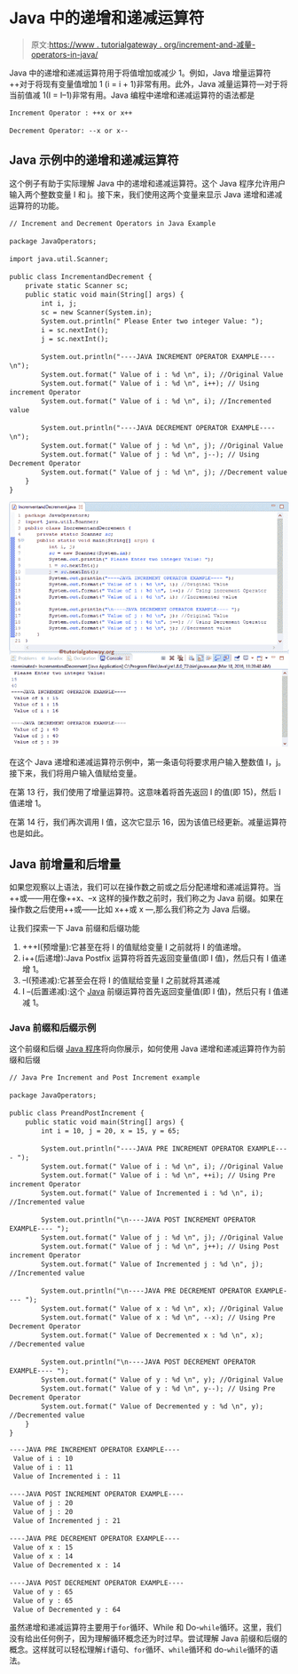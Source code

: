 # Java 中的递增和递减运算符

> 原文:[https://www . tutorialgateway . org/increment-and-减量-operators-in-java/](https://www.tutorialgateway.org/increment-and-decrement-operators-in-java/)

Java 中的递增和递减运算符用于将值增加或减少 1。例如，Java 增量运算符++对于将现有变量值增加 1 (i = i + 1)非常有用。此外，Java 减量运算符––对于将当前值减 1(I = I–1)非常有用。Java 编程中递增和递减运算符的语法都是

```
Increment Operator : ++x or x++

Decrement Operator: --x or x--
```

## Java 示例中的递增和递减运算符

这个例子有助于实际理解 Java 中的递增和递减运算符。这个 Java 程序允许用户输入两个整数变量 I 和 j。接下来，我们使用这两个变量来显示 Java 递增和递减运算符的功能。

```
// Increment and Decrement Operators in Java Example

package JavaOperators;

import java.util.Scanner;

public class IncrementandDecrement {
	private static Scanner sc;
	public static void main(String[] args) {
		int i, j;
		sc = new Scanner(System.in);
		System.out.println(" Please Enter two integer Value: ");
		i = sc.nextInt();
		j = sc.nextInt();

	    System.out.println("----JAVA INCREMENT OPERATOR EXAMPLE---- \n");
		System.out.format(" Value of i : %d \n", i); //Original Value
		System.out.format(" Value of i : %d \n", i++); // Using increment Operator
		System.out.format(" Value of i : %d \n", i); //Incremented value

	    System.out.println("----JAVA DECREMENT OPERATOR EXAMPLE---- \n");
		System.out.format(" Value of j : %d \n", j); //Original Value
		System.out.format(" Value of j : %d \n", j--); // Using Decrement Operator
		System.out.format(" Value of j : %d \n", j); //Decrement value
	}
}
```

![Increment and Decrement Operators in Java 1](img/d4b38db7e43407f78723004f16ac0d39.png)

在这个 Java 递增和递减运算符示例中，第一条语句将要求用户输入整数值 I，j。接下来，我们将用户输入值赋给变量。

在第 13 行，我们使用了增量运算符。这意味着将首先返回 I 的值(即 15)，然后 I 值递增 1。

在第 14 行，我们再次调用 I 值，这次它显示 16，因为该值已经更新。减量运算符也是如此。

## Java 前增量和后增量

如果您观察以上语法，我们可以在操作数之前或之后分配递增和递减运算符。当++或——用在像++x、–x 这样的操作数之前时，我们称之为 Java 前缀。如果在操作数之后使用++或——比如 x++或 x —,那么我们称之为 Java 后缀。

让我们探索一下 Java 前缀和后缀功能

1.  +++I(预增量):它甚至在将 I 的值赋给变量 I 之前就将 I 的值递增。
2.  i++(后递增):Java Postfix 运算符将首先返回变量值(即 I 值)，然后只有 I 值递增 1。
3.  –I(预递减):它甚至会在将 I 的值赋给变量 I 之前就将其递减
4.  I –(后置递减):这个 [Java](https://www.tutorialgateway.org/java-tutorial/) 前缀运算符首先返回变量值(即 I 值)，然后只有 I 值递减 1。

### Java 前缀和后缀示例

这个前缀和后缀 [Java 程序](https://www.tutorialgateway.org/learn-java-programs/)将向你展示，如何使用 Java 递增和递减运算符作为前缀和后缀

```
// Java Pre Increment and Post Increment example

package JavaOperators;

public class PreandPostIncrement {
	public static void main(String[] args) {
		int i = 10, j = 20, x = 15, y = 65;

	    System.out.println("----JAVA PRE INCREMENT OPERATOR EXAMPLE---- ");
		System.out.format(" Value of i : %d \n", i); //Original Value
		System.out.format(" Value of i : %d \n", ++i); // Using Pre increment Operator
		System.out.format(" Value of Incremented i : %d \n", i); //Incremented value

	    System.out.println("\n----JAVA POST INCREMENT OPERATOR EXAMPLE---- ");
		System.out.format(" Value of j : %d \n", j); //Original Value
		System.out.format(" Value of j : %d \n", j++); // Using Post increment Operator
		System.out.format(" Value of Incremented j : %d \n", j); //Incremented value

	    System.out.println("\n----JAVA PRE DECREMENT OPERATOR EXAMPLE---- ");
		System.out.format(" Value of x : %d \n", x); //Original Value
		System.out.format(" Value of x : %d \n", --x); // Using Pre Decrement Operator
		System.out.format(" Value of Decremented x : %d \n", x); //Decremented value

	    System.out.println("\n----JAVA POST DECREMENT OPERATOR EXAMPLE---- ");
		System.out.format(" Value of y : %d \n", y); //Original Value
		System.out.format(" Value of y : %d \n", y--); // Using Pre Decrement Operator
		System.out.format(" Value of Decremented y : %d \n", y); //Decremented value
	}
}
```

```
----JAVA PRE INCREMENT OPERATOR EXAMPLE---- 
 Value of i : 10 
 Value of i : 11 
 Value of Incremented i : 11 

----JAVA POST INCREMENT OPERATOR EXAMPLE---- 
 Value of j : 20 
 Value of j : 20 
 Value of Incremented j : 21 

----JAVA PRE DECREMENT OPERATOR EXAMPLE---- 
 Value of x : 15 
 Value of x : 14 
 Value of Decremented x : 14 

----JAVA POST DECREMENT OPERATOR EXAMPLE---- 
 Value of y : 65 
 Value of y : 65 
 Value of Decremented y : 64 
```

虽然递增和递减运算符主要用于`for`循环、While 和 Do-`while`循环。这里，我们没有给出任何例子，因为理解循环概念还为时过早。尝试理解 Java 前缀和后缀的概念。这样就可以轻松理解`if`语句、`for`循环、`while`循环和 do-`while`循环的语法。